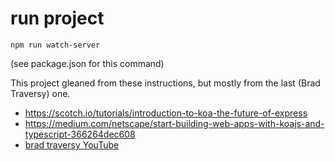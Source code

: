 # run project

    npm run watch-server

(see package.json for this command)

This project gleaned from these instructions, but mostly from the last (Brad Traversy) one.

- https://scotch.io/tutorials/introduction-to-koa-the-future-of-express
- https://medium.com/netscape/start-building-web-apps-with-koajs-and-typescript-366264dec608
- [brad traversy YouTube](https://www.youtube.com/watch?v=z84uTk5zmak)
